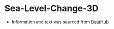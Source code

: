 # Sea-Level-Change-3D

- Information and text was sourced from [DataHub](https://datahub.io/core/sea-level-rise)
